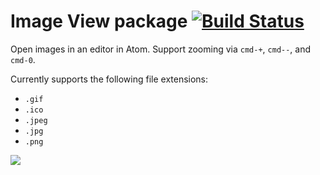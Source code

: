 # Image View package [![Build Status](https://travis-ci.org/atom/image-view.svg?branch=master)](https://travis-ci.org/atom/image-view)

Open images in an editor in Atom. Support zooming via `cmd-+`, `cmd--`, and
`cmd-0`.


Currently supports the following file extensions:

  * `.gif`
  * `.ico`
  * `.jpeg`
  * `.jpg`
  * `.png`

![](https://f.cloud.github.com/assets/671378/2241669/7df82fec-9cdc-11e3-992d-f19a7235ebda.png)
